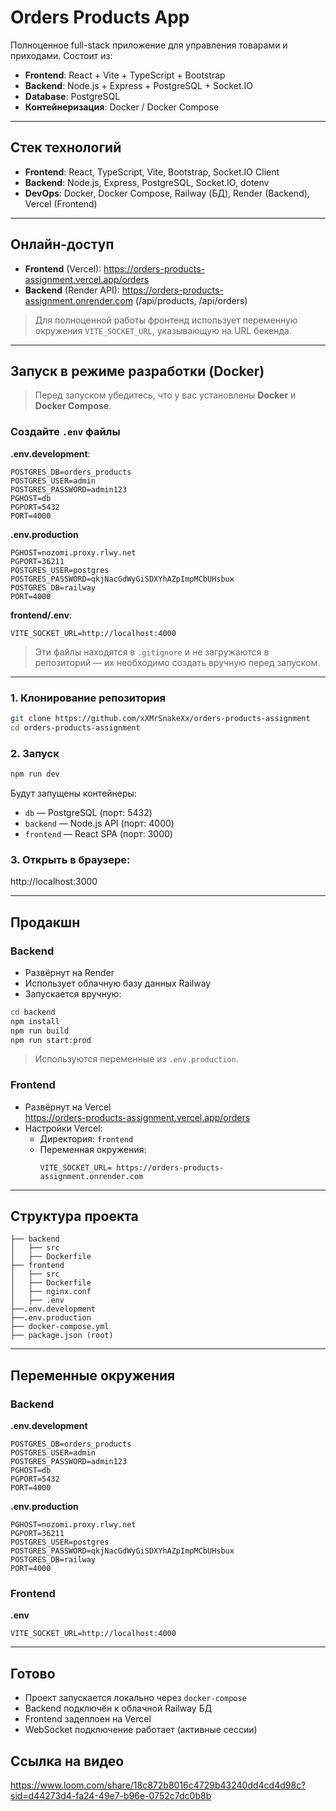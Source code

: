 # Orders Products App

Полноценное full-stack приложение для управления товарами и приходами. Состоит из:

- **Frontend**: React + Vite + TypeScript + Bootstrap  
- **Backend**: Node.js + Express + PostgreSQL + Socket.IO  
- **Database**: PostgreSQL  
- **Контейнеризация**: Docker / Docker Compose  

---

## Стек технологий

- **Frontend**: React, TypeScript, Vite, Bootstrap, Socket.IO Client  
- **Backend**: Node.js, Express, PostgreSQL, Socket.IO, dotenv  
- **DevOps**: Docker, Docker Compose, Railway (БД), Render (Backend), Vercel (Frontend)  

---

## Онлайн-доступ

- **Frontend** (Vercel): https://orders-products-assignment.vercel.app/orders  
- **Backend** (Render API): https://orders-products-assignment.onrender.com (/api/products, /api/orders)  

> Для полноценной работы фронтенд использует переменную окружения `VITE_SOCKET_URL`, указывающую на URL бекенда.

---

## Запуск в режиме разработки (Docker)

> Перед запуском убедитесь, что у вас установлены **Docker** и **Docker Compose**.

### Создайте `.env` файлы

**.env.development**:

```
POSTGRES_DB=orders_products
POSTGRES_USER=admin
POSTGRES_PASSWORD=admin123
PGHOST=db
PGPORT=5432
PORT=4000
```
**.env.production**
```
PGHOST=nozomi.proxy.rlwy.net
PGPORT=36211
POSTGRES_USER=postgres
POSTGRES_PASSWORD=qkjNacGdWyGiSDXYhAZpImpMCbUHsbux
POSTGRES_DB=railway
PORT=4000
```

**frontend/.env**:

```
VITE_SOCKET_URL=http://localhost:4000
```

> Эти файлы находятся в `.gitignore` и не загружаются в репозиторий — их необходимо создать вручную перед запуском.

---

### 1. Клонирование репозитория

```bash
git clone https://github.com/xXMrSnakeXx/orders-products-assignment
cd orders-products-assignment
```

### 2. Запуск

```bash
npm run dev
```

Будут запущены контейнеры:

- `db` — PostgreSQL (порт: 5432)  
- `backend` — Node.js API (порт: 4000)  
- `frontend` — React SPA (порт: 3000)  

### 3. Открыть в браузере:

http://localhost:3000

---

## Продакшн

### Backend

- Развёрнут на Render
- Использует облачную базу данных Railway
- Запускается вручную:

```bash
cd backend
npm install
npm run build
npm run start:prod
```

> Используются переменные из `.env.production`.

### Frontend

- Развёрнут на Vercel  
  https://orders-products-assignment.vercel.app/orders
- Настройки Vercel:
  - Директория: `frontend`
  - Переменная окружения:
    ```
    VITE_SOCKET_URL= https://orders-products-assignment.onrender.com
    ```

---

## Структура проекта

```
├── backend
│   ├── src
│   ├── Dockerfile
├── frontend
│   ├── src
│   ├── Dockerfile
│   ├── nginx.conf
│   ├── .env
├──.env.development
├──.env.production
├── docker-compose.yml
├── package.json (root)
```

---

## Переменные окружения

### Backend

**.env.development**
```
POSTGRES_DB=orders_products
POSTGRES_USER=admin
POSTGRES_PASSWORD=admin123
PGHOST=db
PGPORT=5432
PORT=4000
```

**.env.production**
```
PGHOST=nozomi.proxy.rlwy.net
PGPORT=36211
POSTGRES_USER=postgres
POSTGRES_PASSWORD=qkjNacGdWyGiSDXYhAZpImpMCbUHsbux
POSTGRES_DB=railway
PORT=4000
```

### Frontend

**.env**
```
VITE_SOCKET_URL=http://localhost:4000
```

---

## Готово

- Проект запускается локально через `docker-compose`
- Backend подключён к облачной Railway БД
- Frontend задеплоен на Vercel
- WebSocket подключение работает (активные сессии)

## Ссылка на видео
https://www.loom.com/share/18c872b8016c4729b43240dd4cd4d98c?sid=d44273d4-fa24-49e7-b96e-0752c7dc0b8b
